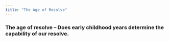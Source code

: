 ```yaml
---
title: "The Age of Resolve"
---
```


### The age of resolve – Does early childhood years determine the capability of our resolve.
